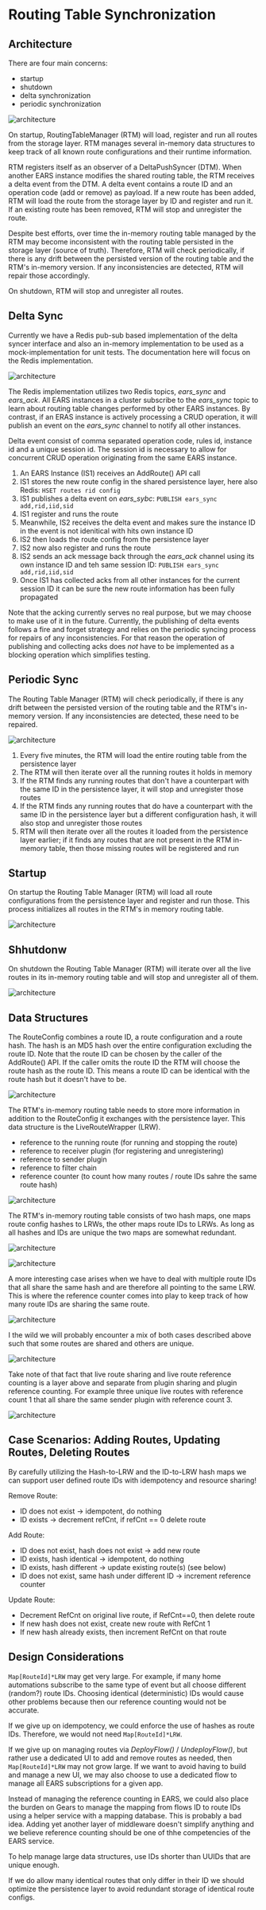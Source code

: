 # Routing Table Synchronization

## Architecture

There are four main concerns:

* startup
* shutdown
* delta synchronization
* periodic synchronization

![architecture](img/sync/architecture.png)

On startup, RoutingTableManager (RTM) will load, register and run all routes from the storage layer.
RTM manages several in-memory data structures to keep track of all known route configurations and 
their runtime information.

RTM registers itself as an observer of a DeltaPushSyncer (DTM). When another EARS instance modifies 
the shared routing table, the RTM receives a delta event from the DTM. A delta event contains a 
route ID and an operation code (add or remove) as payload. If a new route has been added, RTM will 
load the route from the storage layer by ID and register and run it. If an existing route has been
removed, RTM will stop and unregister the route.

Despite best efforts, over time the in-memory routing table managed by the RTM may become inconsistent
with the routing table persisted in the storage layer (source of truth). Therefore, RTM will check 
periodically, if there is any drift between the persisted version of the routing table and the 
RTM's in-memory version. If any inconsistencies are detected, RTM will repair those accordingly.

On shutdown, RTM will stop and unregister all routes.

## Delta Sync

Currently we have a Redis pub-sub based implementation of the delta syncer interface and also an
in-memory implementation to be used as a mock-implementation for unit tests. The documentation here
will focus on the Redis implementation.

![architecture](img/sync/syncdelta.png)

The Redis implementation utilizes two Redis topics, _ears_sync_ and _ears_ack_. All EARS instances 
in a cluster subscribe to the _ears_sync_ topic to learn about routing table changes performed by
other EARS instances. By contrast, if an ERAS instance is actively processing a CRUD operation, it 
will publish an event on the _ears_sync_ channel to notify all other instances.

Delta event consist of comma separated operation code, rules id, instance id and a unique session id.
The session id is necessary to allow for concurrent CRUD operation originating from the same EARS
instance.

1. An EARS Instance (IS1) receives an AddRoute() API call
1. IS1 stores the new route config in the shared persistence layer, here also Redis: `HSET routes rid config` 
1. IS1 publishes a delta event on _ears_sybc_: `PUBLISH ears_sync add,rid,iid,sid`
1. IS1 register and runs the route
1. Meanwhile, IS2 receives the delta event and makes sure the instance ID in the event is not idenitical 
   with hits own instance ID
1. IS2 then loads the route config from the persistence layer
1. IS2 now also register and runs the route
1. IS2 sends an ack message back through the _ears_ack_ channel using its own instance ID and teh same
   session ID: `PUBLISH ears_sync add,rid,iid,sid`
1. Once IS1 has collected acks from all other instances for the current session ID it can be sure the 
   new route information has been fully propagated
   
Note that the acking currently serves no real purpose, but we may choose to make use of it in the future.
Currently, the publishing of delta events follows a fire and forget strategy and relies on the periodic
syncing process for repairs of any inconsistencies. For that reason the operation of publishing and collecting 
acks does _not_ have to be implemented as a blocking operation which simplifies testing.

## Periodic Sync

The Routing Table Manager (RTM) will check periodically, if there is any drift between the persisted version 
of the routing table and the RTM's in-memory version. If any inconsistencies are detected, these need to 
be repaired.

![architecture](img/sync/syncperiodic.png)

1. Every five minutes, the RTM will load the entire routing table from the persistence layer
1. The RTM will then iterate over all the running routes it holds in memory
1. If the RTM finds any running routes that don't have a counterpart with the same ID in 
   the persistence layer, it will stop and unregister those routes
1. If the RTM finds any running routes that do have a counterpart with the same ID in
   the persistence layer but a different configuration hash, it will also stop and unregister those routes
1. RTM will then iterate over all the routes it loaded from the persistence layer earlier; if it finds any
   routes that are not present in the RTM in-memory table, then those missing routes will be registered
   and run

## Startup

On startup the Routing Table Manager (RTM) will load all route configurations from the persistence layer
and register and run those. This process initializes all routes in the RTM's in memory routing table.

![architecture](img/sync/startup.png)

## Shhutdonw

On shutdown the Routing Table Manager (RTM) will iterate over all the live routes in its in-memory routing
table and will stop and unregister all of them.

![architecture](img/sync/teardown.png)

## Data Structures

The RouteConfig combines a route ID, a route configuration and a route hash. The hash is an MD5 hash over
the entire configuration excluding the route ID. Note that the route ID can be chosen by the caller of the
AddRoute() API. If the caller omits the route ID the RTM will choose the route hash as the route ID. This means
a route ID can be identical with the route hash but it doesn't have to be.

![architecture](img/sync/routeconfig.png)

The RTM's in-memory routing table needs to store more information in addition to the RouteConfig it exchanges
with the persistence layer. This data structure is the LiveRouteWrapper (LRW).

* reference to the running route (for running and stopping the route)
* reference to receiver plugin (for registering and unregistering) 
* reference to sender plugin
* reference to filter chain
* reference counter (to count how many routes / route IDs sahre the same route hash)

![architecture](img/sync/liveroutewrapper.png)

The RTM's in-memory routing table consists of two hash maps, one maps route config hashes to LRWs,
the other maps route IDs to LRWs. As long as all hashes and IDs are unique the two maps are somewhat 
redundant.

![architecture](img/sync/table1.png)

![architecture](img/sync/table2.png)

A more interesting case arises when we have to deal with multiple route IDs that all share the same hash
and are therefore all pointing to the same LRW. This is where the reference counter comes into play to
keep track of how many route IDs are sharing the same route.

![architecture](img/sync/table4.png)

I the wild we will probably encounter a mix of both cases described above such that some routes are shared 
and others are unique.

![architecture](img/sync/table3.png)

Take note of that fact that live route sharing and live route reference counting is a layer above and separate from
plugin sharing and plugin reference counting. For example three unique live routes with reference count 1 that
all share the same sender plugin with reference count 3.

![architecture](img/sync/table5.png)

## Case Scenarios: Adding Routes, Updating Routes, Deleting Routes

By carefully utilizing the Hash-to-LRW and the ID-to-LRW hash maps we can support user defined route IDs
with idempotency and resource sharing!

Remove Route:

* ID does not exist -> idempotent, do nothing
* ID exists -> decrement refCnt, if refCnt == 0 delete route

Add Route:

* ID does not exist, hash does not exist -> add new route
* ID exists, hash identical -> idempotent, do nothing
* ID exists, hash different -> update existing route(s) (see below)
* ID does not exist, same hash under different ID -> increment reference counter

Update Route:

* Decrement RefCnt on original live route, if RefCnt==0, then delete route
* If new hash does not exist, create new route with RefCnt 1
* If new hash already exists, then increment RefCnt on that route

## Design Considerations

`Map[RouteId]*LRW` may get very large. For example, if many home automations subscribe to the same type of event 
but all choose different (random?) route IDs. Choosing identical (deterministic) IDs would cause other problems
because then our reference counting would not be accurate.

If we give up on idempotency, we could enforce the use of hashes as route IDs. Therefore, we would not 
need `Map[RouteId]*LRW`.

If we give up on managing routes via _DeployFlow()_ / _UndeployFlow()_, but rather use a dedicated UI to 
add and remove routes as needed, then `Map[RouteId]*LRW` may not grow large. If we want to avoid having to 
build and manage a new UI, we may also choose to use a dedicated flow to manage all EARS subscriptions for 
a given app.

Instead of managing the reference counting in EARS, we could also place the burden on Gears to manage 
the mapping from flows ID to route IDs using a helper service with a mapping database. This is probably a 
bad idea. Adding yet another layer of middleware doesn't simplify anything and we believe reference counting
should be one of thhe competencies of the EARS service.

To help manage large data structures, use IDs shorter than UUIDs that are unique enough.

If we do allow many identical routes that only differ in their ID we should optimize the persistence layer 
to avoid redundant storage of identical route configs.
